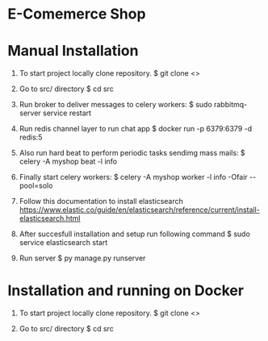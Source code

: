 # E-Comemerce Shop

# Manual Installation 

1. To start project locally clone repository.
    $ git clone <> 

2. Go to src/ directory
    $ cd src

3. Run broker to deliver messages to celery workers:
    $ sudo rabbitmq-server service restart

4. Run redis channel layer to run chat app
    $ docker run -p 6379:6379 -d redis:5

6. Also run hard beat to perform periodic tasks sendimg mass mails:
    $ celery -A myshop beat -l info

7. Finally start celery workers:
    $ celery -A myshop worker -l info -Ofair --pool=solo

8. Follow this documentation to install elasticsearch https://www.elastic.co/guide/en/elasticsearch/reference/current/install-elasticsearch.html
    

9. After succesfull installation and setup run following command 
    $ sudo service elasticsearch start

10. Run server
    $ py manage.py runserver

# Installation and running on Docker

1. To start project locally clone repository.
    $ git clone <> 

2. Go to src/ directory
    $ cd src